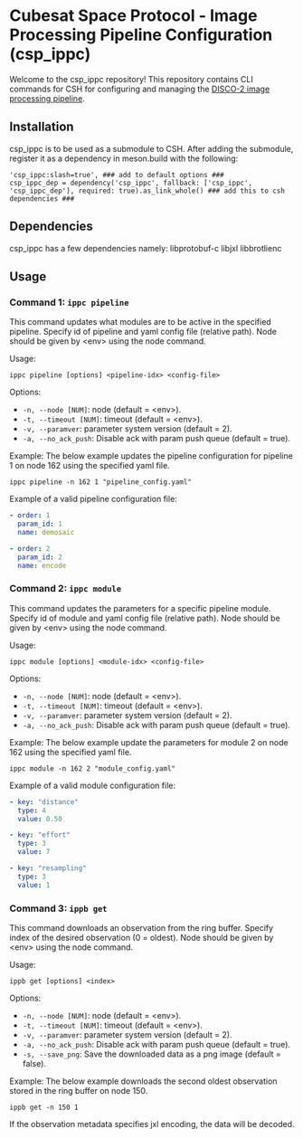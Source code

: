 # Cubesat Space Protocol - Image Processing Pipeline Configuration (csp_ippc)

Welcome to the csp_ippc repository! This repository contains CLI commands for CSH for configuring and managing the [DISCO-2 image processing pipeline](https://github.com/Lindharden/DIPP).

## Installation

csp_ippc is to be used as a submodule to CSH. After adding the submodule, register it as a dependency in meson.build with the following:

```
'csp_ippc:slash=true', ### add to default options ###
csp_ippc_dep = dependency('csp_ippc', fallback: ['csp_ippc', 'csp_ippc_dep'], required: true).as_link_whole() ### add this to csh dependencies ###
```

## Dependencies

csp_ippc has a few dependencies namely: libprotobuf-c libjxl libbrotlienc

## Usage

### Command 1: `ippc pipeline`

This command updates what modules are to be active in the specified pipeline.
Specify id of pipeline and yaml config file (relative path).
Node should be given by \<env\> using the node command.

Usage:

```
ippc pipeline [options] <pipeline-idx> <config-file>
```

Options:

- `-n, --node [NUM]`: node (default = \<env\>).
- `-t, --timeout [NUM]`: timeout (default = \<env\>).
- `-v, --paramver`: parameter system version (default = 2).
- `-a, --no_ack_push`: Disable ack with param push queue (default = true).

Example:
The below example updates the pipeline configuration for pipeline 1 on node 162 using the specified yaml file.

```
ippc pipeline -n 162 1 "pipeline_config.yaml"
```

Example of a valid pipeline configuration file:

```yaml
- order: 1
  param_id: 1
  name: demosaic

- order: 2
  param_id: 2
  name: encode
```

### Command 2: `ippc module`

This command updates the parameters for a specific pipeline module.
Specify id of module and yaml config file (relative path).
Node should be given by \<env\> using the node command.

Usage:

```
ippc module [options] <module-idx> <config-file>
```

Options:

- `-n, --node [NUM]`: node (default = \<env\>).
- `-t, --timeout [NUM]`: timeout (default = \<env\>).
- `-v, --paramver`: parameter system version (default = 2).
- `-a, --no_ack_push`: Disable ack with param push queue (default = true).

Example:
The below example update the parameters for module 2 on node 162 using the specified yaml file.

```
ippc module -n 162 2 "module_config.yaml"
```

Example of a valid module configuration file:

```yaml
- key: "distance"
  type: 4
  value: 0.50

- key: "effort"
  type: 3
  value: 7

- key: "resampling"
  type: 3
  value: 1
```

### Command 3: `ippb get`

This command downloads an observation from the ring buffer.
Specify index of the desired observation (0 = oldest).
Node should be given by \<env\> using the node command.

Usage:

```
ippb get [options] <index>
```

Options:

- `-n, --node [NUM]`: node (default = \<env\>).
- `-t, --timeout [NUM]`: timeout (default = \<env\>).
- `-v, --paramver`: parameter system version (default = 2).
- `-a, --no_ack_push`: Disable ack with param push queue (default = true).
- `-s, --save_png`: Save the downloaded data as a png image (default = false).

Example:
The below example downloads the second oldest observation stored in the ring buffer on node 150.

```
ippb get -n 150 1
```

If the observation metadata specifies jxl encoding, the data will be decoded.
